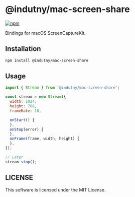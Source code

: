 # @indutny/mac-screen-share

[![npm](https://img.shields.io/npm/v/@indutny/mac-screen-share)](https://www.npmjs.com/package/@indutny/mac-screen-share)

Bindings for macOS ScreenCaptureKit.

## Installation

```sh
npm install @indutny/mac-screen-share
```

## Usage

```js
import { Stream } from '@indutny/mac-screen-share';

const stream = new Stream({
  width: 1024,
  height: 768,
  frameRate: 10,

  onStart() {
  },
  onStop(error) {
  },
  onFrame(frame, width, height) {
  },
});

// Later
stream.stop();
```

## LICENSE

This software is licensed under the MIT License.

